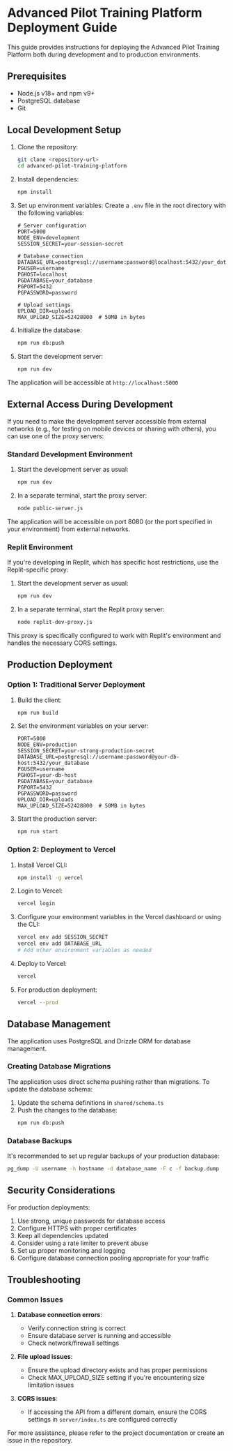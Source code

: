 # Advanced Pilot Training Platform Deployment Guide

This guide provides instructions for deploying the Advanced Pilot Training Platform both during development and to production environments.

## Prerequisites

- Node.js v18+ and npm v9+
- PostgreSQL database
- Git

## Local Development Setup

1. Clone the repository:
   ```bash
   git clone <repository-url>
   cd advanced-pilot-training-platform
   ```

2. Install dependencies:
   ```bash
   npm install
   ```

3. Set up environment variables:
   Create a `.env` file in the root directory with the following variables:
   ```
   # Server configuration
   PORT=5000
   NODE_ENV=development
   SESSION_SECRET=your-session-secret

   # Database connection
   DATABASE_URL=postgresql://username:password@localhost:5432/your_database
   PGUSER=username
   PGHOST=localhost
   PGDATABASE=your_database
   PGPORT=5432
   PGPASSWORD=password
   
   # Upload settings
   UPLOAD_DIR=uploads
   MAX_UPLOAD_SIZE=52428800  # 50MB in bytes
   ```

4. Initialize the database:
   ```bash
   npm run db:push
   ```

5. Start the development server:
   ```bash
   npm run dev
   ```

The application will be accessible at `http://localhost:5000`

## External Access During Development

If you need to make the development server accessible from external networks (e.g., for testing on mobile devices or sharing with others), you can use one of the proxy servers:

### Standard Development Environment

1. Start the development server as usual:
   ```bash
   npm run dev
   ```

2. In a separate terminal, start the proxy server:
   ```bash
   node public-server.js
   ```

The application will be accessible on port 8080 (or the port specified in your environment) from external networks.

### Replit Environment

If you're developing in Replit, which has specific host restrictions, use the Replit-specific proxy:

1. Start the development server as usual:
   ```bash
   npm run dev
   ```

2. In a separate terminal, start the Replit proxy server:
   ```bash
   node replit-dev-proxy.js
   ```

This proxy is specifically configured to work with Replit's environment and handles the necessary CORS settings.

## Production Deployment

### Option 1: Traditional Server Deployment

1. Build the client:
   ```bash
   npm run build
   ```

2. Set the environment variables on your server:
   ```
   PORT=5000
   NODE_ENV=production
   SESSION_SECRET=your-strong-production-secret
   DATABASE_URL=postgresql://username:password@your-db-host:5432/your_database
   PGUSER=username
   PGHOST=your-db-host
   PGDATABASE=your_database
   PGPORT=5432
   PGPASSWORD=password
   UPLOAD_DIR=uploads
   MAX_UPLOAD_SIZE=52428800  # 50MB in bytes
   ```

3. Start the production server:
   ```bash
   npm run start
   ```

### Option 2: Deployment to Vercel

1. Install Vercel CLI:
   ```bash
   npm install -g vercel
   ```

2. Login to Vercel:
   ```bash
   vercel login
   ```

3. Configure your environment variables in the Vercel dashboard or using the CLI:
   ```bash
   vercel env add SESSION_SECRET
   vercel env add DATABASE_URL
   # Add other environment variables as needed
   ```

4. Deploy to Vercel:
   ```bash
   vercel
   ```

5. For production deployment:
   ```bash
   vercel --prod
   ```

## Database Management

The application uses PostgreSQL and Drizzle ORM for database management.

### Creating Database Migrations

The application uses direct schema pushing rather than migrations. To update the database schema:

1. Update the schema definitions in `shared/schema.ts`
2. Push the changes to the database:
   ```bash
   npm run db:push
   ```

### Database Backups

It's recommended to set up regular backups of your production database:

```bash
pg_dump -U username -h hostname -d database_name -F c -f backup.dump
```

## Security Considerations

For production deployments:

1. Use strong, unique passwords for database access
2. Configure HTTPS with proper certificates
3. Keep all dependencies updated
4. Consider using a rate limiter to prevent abuse
5. Set up proper monitoring and logging
6. Configure database connection pooling appropriate for your traffic

## Troubleshooting

### Common Issues

1. **Database connection errors**:
   - Verify connection string is correct
   - Ensure database server is running and accessible
   - Check network/firewall settings

2. **File upload issues**:
   - Ensure the upload directory exists and has proper permissions
   - Check MAX_UPLOAD_SIZE setting if you're encountering size limitation issues

3. **CORS issues**:
   - If accessing the API from a different domain, ensure the CORS settings in `server/index.ts` are configured correctly

For more assistance, please refer to the project documentation or create an issue in the repository.